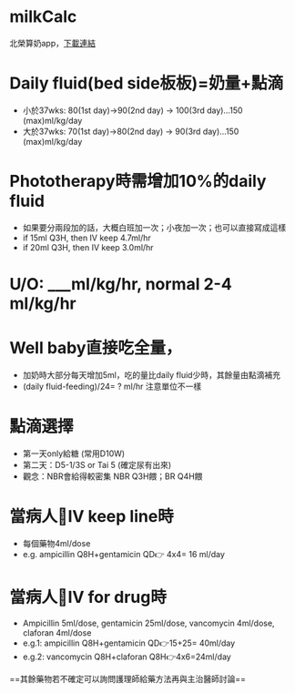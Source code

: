 # milkCalc
北榮算奶app，[下載連結](https://github.com/htlin222/milkCalc/raw/master/%E7%AE%97%E5%A5%B6%E9%87%8F.exe)

# Daily fluid(bed side板板)=奶量+點滴
* 小於37wks: 80(1st day)→90(2nd day) → 100(3rd day)…150 (max)ml/kg/day
* 大於37wks: 70(1st day)→80(2nd day) → 90(3rd day)…150 (max)ml/kg/day
# Phototherapy時需增加10%的daily fluid
* 如果要分兩段加的話，大概白班加一次；小夜加一次；也可以直接寫成這樣
* if 15ml Q3H, then IV keep 4.7ml/hr
* if 20ml Q3H, then IV keep 3.0ml/hr
# U/O: ___ml/kg/hr, normal 2-4 ml/kg/hr
# Well baby直接吃全量，
* 加奶時大部分每天增加5ml，吃的量比daily fluid少時，其餘量由點滴補充
* (daily fluid-feeding)/24= ? ml/hr 注意單位不一樣

# 點滴選擇
* 第一天only給糖 (常用D10W)
* 第二天：D5-1/3S or Tai 5 (確定尿有出來)
* 觀念：NBR會給得較密集 NBR Q3H餵；BR Q4H餵

# 當病人:baby:IV keep line時
* 每個藥物4ml/dose
* e.g. ampicillin Q8H+gentamicin QD:point_right: 4x4= 16 ml/day
# 當病人:baby:IV for drug時
* Ampicillin 5ml/dose, gentamicin 25ml/dose, vancomycin 4ml/dose, claforan 4ml/dose
* e.g.1: ampicillin Q8H+gentamicin QD:point_right:15+25= 40ml/day
* e.g.2: vancomycin Q8H+claforan Q8H:point_right:4x6=24ml/day

==其餘藥物若不確定可以詢問護理師給藥方法再與主治醫師討論==

